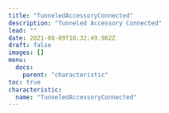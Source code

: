 ```yaml
---
title: "TunneledAccessoryConnected"
description: "Tunneled Accessory Connected"
lead: ""
date: 2021-08-09T18:32:49.982Z
draft: false
images: []
menu:
  docs:
    parent: "characteristic"
toc: true
characteristic:
  name: "TunneledAccessoryConnected"
---
```

